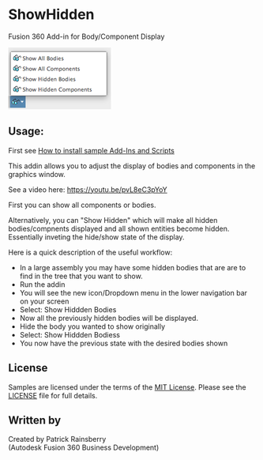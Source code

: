 # ShowHidden
Fusion 360 Add-in for Body/Component Display

![showHidden Dialog](./resources/showHidden.png)
## Usage:
First see [How to install sample Add-Ins and Scripts](https://rawgit.com/AutodeskFusion360/AutodeskFusion360.github.io/master/Installation.html)

This addin allows you to adjust the display of bodies and components in the graphics window.

See a video here: https://youtu.be/pvL8eC3pYoY

First you can show all components or bodies.  

Alternatively, you can "Show Hidden" which will make all hidden bodies/compnents displayed and all shown entities become hidden.  Essentially inveting the hide/show state of the display.

Here is a quick description of the useful workflow:
  * In a large assembly you may have some hidden bodies that are are to find in the tree that you want to show.
  * Run the addin
  * You will see the new icon/Dropdown menu in the lower navigation bar on your screen
  * Select: Show Hiddden Bodies
  * Now all the previously hidden bodies will be displayed.
  * Hide the body you wanted to show originally
  * Select: Show Hiddden Bodiess
  * You now have the previous state with the desired bodies shown

## License
Samples are licensed under the terms of the [MIT License](http://opensource.org/licenses/MIT). Please see the [LICENSE](LICENSE) file for full details.

## Written by

Created by Patrick Rainsberry <br /> (Autodesk Fusion 360 Business Development)

